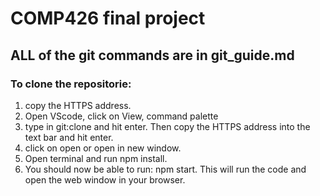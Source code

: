 # COMP426 final project
## ALL of the git commands are in git_guide.md
### To clone the repositorie:
1. copy the HTTPS address.
2. Open VScode, click on View, command palette
3. type in git:clone and hit enter. Then copy the HTTPS address into the text bar and hit enter.
4. click on open or open in new window.
5. Open terminal and run npm install.
6. You should now be able to run: npm start. This will run the code and open the web window in your browser.